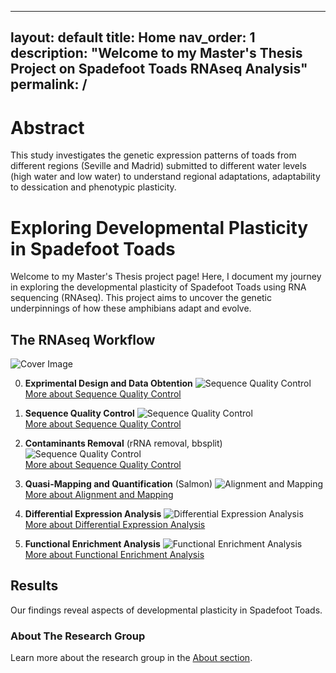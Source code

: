 
---
layout: default
title: Home
nav_order: 1
description: "Welcome to my Master's Thesis Project on Spadefoot Toads RNAseq Analysis"
permalink: /
---

# Abstract

This study investigates the genetic expression patterns of toads from different regions (Seville and Madrid) submitted to different water levels (high water and low water) to understand regional adaptations, adaptability to dessication and phenotypic plasticity.


# Exploring Developmental Plasticity in Spadefoot Toads

Welcome to my Master's Thesis project page! Here, I document my journey in exploring the developmental plasticity of Spadefoot Toads using RNA sequencing (RNAseq). This project aims to uncover the genetic underpinnings of how these amphibians adapt and evolve.

## The RNAseq Workflow

![Cover Image](/assets/cover.jpg)

0. **Exprimental Design and Data Obtention**
   ![Sequence Quality Control](/assets/sequence-quality-control.jpg)  
   [More about Sequence Quality Control](/Experimental_Design.Rmd)

1. **Sequence Quality Control**
   ![Sequence Quality Control](/assets/sequence-quality-control.jpg)  
   [More about Sequence Quality Control](/Quality_Control.Rmd)

2. **Contaminants Removal** (rRNA removal, bbsplit)
   ![Sequence Quality Control](/assets/sequence-quality-control.jpg)  
   [More about Sequence Quality Control](/Contaminants_Removal.Rmd)

3. **Quasi-Mapping and Quantification** (Salmon)
   ![Alignment and Mapping](/assets/alignment-mapping.jpg)  
   [More about Alignment and Mapping](/Mapping_Quantification.Rmd)

4. **Differential Expression Analysis**
   ![Differential Expression Analysis](/assets/differential-expression-analysis.jpg)  
   [More about Differential Expression Analysis](/DEG.Rmd)

5. **Functional Enrichment Analysis**
   ![Functional Enrichment Analysis](/assets/functional-enrichment-analysis.jpg)  
   [More about Functional Enrichment Analysis](/Enrichment.Rmd)

## Results
Our findings reveal aspects of developmental plasticity in Spadefoot Toads.

### About The Research Group
Learn more about the research group in the [About section](/about).



